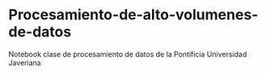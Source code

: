 # Procesamiento-de-alto-volumenes-de-datos
Notebook clase de procesamiento de datos de la Pontificia Universidad Javeriana 
